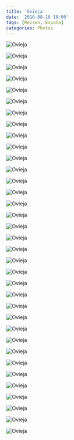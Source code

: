 ```yaml
---
title: 'Ovieja'
date: '2016-08-16 18:00'
tags: [Reisen, España]
categories: Photos
---
```


<div class='preview'><img src='{{urls.media}}/OviejaOK.jpg' alt='Ovieja'></div>

<a id='37a8ea930500413786ec8373081e0e77-800'></a>![Ovieja]({{urls.media}}/37a8ea930500413786ec8373081e0e77-800.jpg '')

<a id='d12edb325005eca184b6bfc2e552c7e0-800'></a>![Ovieja]({{urls.media}}/d12edb325005eca184b6bfc2e552c7e0-800.jpg '')

<a id='ac470d8357bc0b29bd6a0edcf5ac8632-800'></a>![Ovieja]({{urls.media}}/ac470d8357bc0b29bd6a0edcf5ac8632-800.jpg '')

<a id='89075f7d0f15074bdccc436488e112fc-800'></a>![Ovieja]({{urls.media}}/89075f7d0f15074bdccc436488e112fc-800.jpg '')

<a id='c8d110298dcd050ff7604edb78e0cbc0-800'></a>![Ovieja]({{urls.media}}/c8d110298dcd050ff7604edb78e0cbc0-800.jpg '')

<a id='55a9f9c91fb06a67ca179ddb0b1b91a9-800'></a>![Ovieja]({{urls.media}}/55a9f9c91fb06a67ca179ddb0b1b91a9-800.jpg '')

<a id='38cbb27f8beb26a87b9b047fa0093e91-800'></a>![Ovieja]({{urls.media}}/38cbb27f8beb26a87b9b047fa0093e91-800.jpg '')

<a id='3733c3bcef862ba96f2f65d072922d01-800'></a>![Ovieja]({{urls.media}}/3733c3bcef862ba96f2f65d072922d01-800.jpg '')

<a id='936ecb787a3b09ce5dd802962790105e-800'></a>![Ovieja]({{urls.media}}/936ecb787a3b09ce5dd802962790105e-800.jpg '')

<a id='ef08f39b19636d1f6e5d2078a87a52f0-800'></a>![Ovieja]({{urls.media}}/ef08f39b19636d1f6e5d2078a87a52f0-800.jpg '')

<a id='0061c2dd4c1099aefc88ba8b91a38a96-800'></a>![Ovieja]({{urls.media}}/0061c2dd4c1099aefc88ba8b91a38a96-800.jpg '')

<a id='ca0c49eef89535d4eacd07cb8791c0ba-800'></a>![Ovieja]({{urls.media}}/ca0c49eef89535d4eacd07cb8791c0ba-800.jpg '')

<a id='9241af3b6ea8f2753e9ace47abec609f-800'></a>![Ovieja]({{urls.media}}/9241af3b6ea8f2753e9ace47abec609f-800.jpg '')

<a id='e2097dff659972f973c2ef582d7b019f-800'></a>![Ovieja]({{urls.media}}/e2097dff659972f973c2ef582d7b019f-800.jpg '')

<a id='fedd112c7dbe72d4407b93a2e9f9944a-800'></a>![Ovieja]({{urls.media}}/fedd112c7dbe72d4407b93a2e9f9944a-800.jpg '')

<a id='36307d0938cdf43b112c1f8a2c31379a-800'></a>![Ovieja]({{urls.media}}/36307d0938cdf43b112c1f8a2c31379a-800.jpg '')

<a id='cb2f31140ab0703f0adaa497cd10a842-800'></a>![Ovieja]({{urls.media}}/cb2f31140ab0703f0adaa497cd10a842-800.jpg '')

<a id='f915355346ffee03bbeb46a27d6b42d2-800'></a>![Ovieja]({{urls.media}}/f915355346ffee03bbeb46a27d6b42d2-800.jpg '')

<a id='674582744637a67181fb63a70fb314b1-800'></a>![Ovieja]({{urls.media}}/674582744637a67181fb63a70fb314b1-800.jpg '')

<a id='5744c28ec480e4fe97016b4132601713-800'></a>![Ovieja]({{urls.media}}/5744c28ec480e4fe97016b4132601713-800.jpg '')

<a id='5aa5ae9c4333b938d3da71e6060975b9-800'></a>![Ovieja]({{urls.media}}/5aa5ae9c4333b938d3da71e6060975b9-800.jpg '')

<a id='22124cdfcfd7ffa52cef4755a1781436-800'></a>![Ovieja]({{urls.media}}/22124cdfcfd7ffa52cef4755a1781436-800.jpg '')

<a id='6ea4c71ba7ca1bc551566512c3a37831-800'></a>![Ovieja]({{urls.media}}/6ea4c71ba7ca1bc551566512c3a37831-800.jpg '')

<a id='d96f5b05a29d48b5f90dbd44514579e5-800'></a>![Ovieja]({{urls.media}}/d96f5b05a29d48b5f90dbd44514579e5-800.jpg '')

<a id='bda8b043e5de31c1e88ca953103b7fa1-800'></a>![Ovieja]({{urls.media}}/bda8b043e5de31c1e88ca953103b7fa1-800.jpg '')

<a id='6a972766a8ceeaa7ac47c23b5cdbef5e-800'></a>![Ovieja]({{urls.media}}/6a972766a8ceeaa7ac47c23b5cdbef5e-800.jpg '')

<a id='fce15b56fcb6d940e6ac5bd68429abbc-800'></a>![Ovieja]({{urls.media}}/fce15b56fcb6d940e6ac5bd68429abbc-800.jpg '')

<a id='b9ade009135904651ef0b7f349dba297-800'></a>![Ovieja]({{urls.media}}/b9ade009135904651ef0b7f349dba297-800.jpg '')

<a id='3903628d125f33bd8d9b6081f25e5435-800'></a>![Ovieja]({{urls.media}}/3903628d125f33bd8d9b6081f25e5435-800.jpg '')

<a id='a3e5bb2aa180f9e2b95c0a9ddc1cf372-800'></a>![Ovieja]({{urls.media}}/a3e5bb2aa180f9e2b95c0a9ddc1cf372-800.jpg '')

<a id='9a2f540f61be3d31f9ffa6d23f5c091d-800'></a>![Ovieja]({{urls.media}}/9a2f540f61be3d31f9ffa6d23f5c091d-800.jpg '')

<a id='2fe9e355a584a8a4b3da34d5495cb3ea-800'></a>![Ovieja]({{urls.media}}/2fe9e355a584a8a4b3da34d5495cb3ea-800.jpg '')

<a id='63f647bd1234691945163194f1a174c4-800'></a>![Ovieja]({{urls.media}}/63f647bd1234691945163194f1a174c4-800.jpg '')

<a id='c45e04058cf59af9adcdc24e995010a6-800'></a>![Ovieja]({{urls.media}}/c45e04058cf59af9adcdc24e995010a6-800.jpg '')
